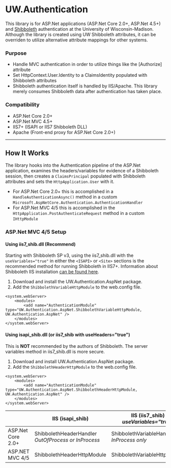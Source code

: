 # UW.Authentication

This library is for ASP.Net applications (ASP.Net Core 2.0+, ASP.Net 4.5+) and [Shibboleth](https://www.shibboleth.net/) authentication at the University of Wisconsin-Madison. Although the library is created using UW Shibboleth attributes, it can be overriden to utilize alternative attribute mappings for other systems.

### Purpose
- Handle MVC authentication in order to utilize things like the [Authorize] attribute
- Set HttpContext.User.Identity to a ClaimsIdentity populated with Shibboleth attributes
- Shibboleth authentication itself is handled by IIS/Apache.  This library merely consumes Shibboleth data after authentication has taken place.

### Compatibility
- ASP.Net Core 2.0+
- ASP.Net MVC 4.5+
- IIS7+ (ISAPI or IIS7 Shibboleth DLL)
- Apache (Front-end proxy for ASP.Net Core 2.0+)

------------
## How It Works

The library hooks into the Authentication pipeline of the ASP.Net application, examines the headers/variables for evidence of a Shibboleth session, then creates a `ClaimsPrincipal` populated with Shibboleth attributes and sets the `HttpApplication.User` with it.
 - For ASP.Net Core 2.0+ this is accomplished in a `HandleAuthenticationAsync()` method in a custom `Microsoft.AspNetCore.Authentication.AuthenticationHandler`
- For ASP.Net MVC 4/5 this is accomplished in the `HttpApplication.PostAuthenticateRequest` method in a custom `IHttpModule`

### ASP.Net MVC 4/5 Setup
#### Using iis7_shib.dll (Recommend)
Starting with Shibboleth SP v3, using the iis7_shib.dll with the `useVariables="true"` in either the `<ISAPI>` or `<Site>` sections is the recommended method for running Shibboleth in IIS7+.  Information about Shibboleth IIS installation [can be found here](https://wiki.shibboleth.net/confluence/display/SP3/IIS).

1. Download and install the UW.Authentication.AspNet package.
2.  Add the `ShibbolethVariableHttpModule` to the web.config file.

```
<system.webServer>
    <modules>
        <add name="AuthenticationModule" type="UW.Authentication.AspNet.ShibbolethVariableHttpModule, UW.Authentication.AspNet" />
    </modules>
</system.webServer>
```	  
#### Using isapi_shib.dll (or iis7_shib with useHeaders="true")
This is **NOT** recommended by the authors of Shibboleth.  The server variables method in iis7_shib.dll is more secure.

1. Download and install UW.Authentication.AspNet package.
2. Add the `ShibbolethHeaderHttpModule` to the web.config file.

```
<system.webServer>
    <modules>
        <add name="AuthenticationModule" type="UW.Authentication.AspNet.ShibbolethHeaderHttpModule, UW.Authentication.AspNet" />
    </modules>
</system.webServer>
```

|   | **IIS (isapi_shib)** | **IIS (iis7_shib)**<br>_useVariables="true"_ | **IIS (iis7_shib)**<br>_useHeaders="true"_ | **Apache** |
| --- | --- | --- | --- | ---|
|  ASP.Net Core 2.0+ | ShibbolethHeaderHandler<br>_OutOfProcess or InProcess_  | ShibbolethVariableHandler<br>_InProcess only_  | ShibbolethHeaderHandler<br>_OutOfProcess or InProcess_ | ShibbolethHeaderHandler |
| ASP.NET MVC 4/5 | ShibbolethHeaderHttpModule | ShibbolethVariableHttpModule | ShibbolethHeaderHttpModule | N/A |





